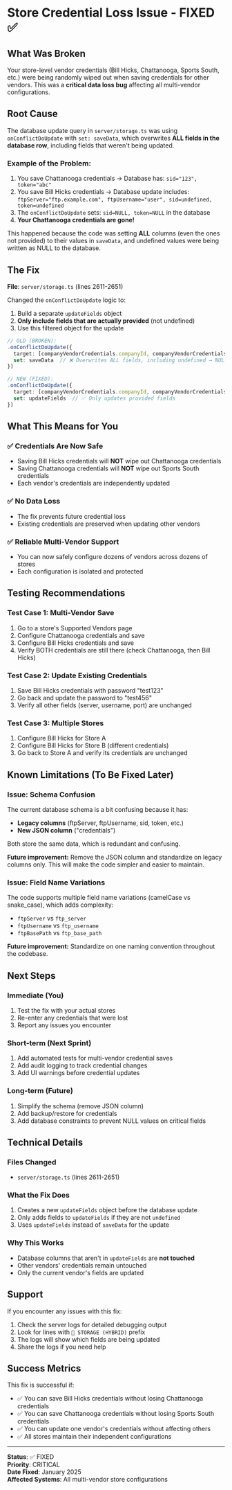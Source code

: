 # Store Credential Loss Issue - FIXED ✅

## What Was Broken

Your store-level vendor credentials (Bill Hicks, Chattanooga, Sports South, etc.) were being randomly wiped out when saving credentials for other vendors. This was a **critical data loss bug** affecting all multi-vendor configurations.

## Root Cause

The database update query in `server/storage.ts` was using `onConflictDoUpdate` with `set: saveData`, which overwrites **ALL fields in the database row**, including fields that weren't being updated.

### Example of the Problem:

1. You save Chattanooga credentials → Database has: `sid="123", token="abc"`
2. You save Bill Hicks credentials → Database update includes: `ftpServer="ftp.example.com", ftpUsername="user", sid=undefined, token=undefined`
3. The `onConflictDoUpdate` sets: `sid=NULL, token=NULL` in the database
4. **Your Chattanooga credentials are gone!**

This happened because the code was setting **ALL** columns (even the ones not provided) to their values in `saveData`, and undefined values were being written as NULL to the database.

## The Fix

**File**: `server/storage.ts` (lines 2611-2651)

Changed the `onConflictDoUpdate` logic to:
1. Build a separate `updateFields` object
2. **Only include fields that are actually provided** (not undefined)
3. Use this filtered object for the update

```typescript
// OLD (BROKEN):
.onConflictDoUpdate({
  target: [companyVendorCredentials.companyId, companyVendorCredentials.supportedVendorId],
  set: saveData  // ❌ Overwrites ALL fields, including undefined → NULL
})

// NEW (FIXED):
.onConflictDoUpdate({
  target: [companyVendorCredentials.companyId, companyVendorCredentials.supportedVendorId],
  set: updateFields  // ✅ Only updates provided fields
})
```

## What This Means for You

### ✅ Credentials Are Now Safe

- Saving Bill Hicks credentials will **NOT** wipe out Chattanooga credentials
- Saving Chattanooga credentials will **NOT** wipe out Sports South credentials
- Each vendor's credentials are independently updated

### ✅ No Data Loss

- The fix prevents future credential loss
- Existing credentials are preserved when updating other vendors

### ✅ Reliable Multi-Vendor Support

- You can now safely configure dozens of vendors across dozens of stores
- Each configuration is isolated and protected

## Testing Recommendations

### Test Case 1: Multi-Vendor Save
1. Go to a store's Supported Vendors page
2. Configure Chattanooga credentials and save
3. Configure Bill Hicks credentials and save
4. Verify BOTH credentials are still there (check Chattanooga, then Bill Hicks)

### Test Case 2: Update Existing Credentials
1. Save Bill Hicks credentials with password "test123"
2. Go back and update the password to "test456"
3. Verify all other fields (server, username, port) are unchanged

### Test Case 3: Multiple Stores
1. Configure Bill Hicks for Store A
2. Configure Bill Hicks for Store B (different credentials)
3. Go back to Store A and verify its credentials are unchanged

## Known Limitations (To Be Fixed Later)

### Issue: Schema Confusion

The current database schema is a bit confusing because it has:
- **Legacy columns** (ftpServer, ftpUsername, sid, token, etc.)
- **New JSON column** ("credentials")

Both store the same data, which is redundant and confusing. 

**Future improvement:** Remove the JSON column and standardize on legacy columns only. This will make the code simpler and easier to maintain.

### Issue: Field Name Variations

The code supports multiple field name variations (camelCase vs snake_case), which adds complexity:
- `ftpServer` vs `ftp_server`
- `ftpUsername` vs `ftp_username`
- `ftpBasePath` vs `ftp_base_path`

**Future improvement:** Standardize on one naming convention throughout the codebase.

## Next Steps

### Immediate (You)
1. Test the fix with your actual stores
2. Re-enter any credentials that were lost
3. Report any issues you encounter

### Short-term (Next Sprint)
1. Add automated tests for multi-vendor credential saves
2. Add audit logging to track credential changes
3. Add UI warnings before credential updates

### Long-term (Future)
1. Simplify the schema (remove JSON column)
2. Add backup/restore for credentials
3. Add database constraints to prevent NULL values on critical fields

## Technical Details

### Files Changed
- `server/storage.ts` (lines 2611-2651)

### What the Fix Does
1. Creates a new `updateFields` object before the database update
2. Only adds fields to `updateFields` if they are not `undefined`
3. Uses `updateFields` instead of `saveData` for the update

### Why This Works
- Database columns that aren't in `updateFields` are **not touched**
- Other vendors' credentials remain untouched
- Only the current vendor's fields are updated

## Support

If you encounter any issues with this fix:

1. Check the server logs for detailed debugging output
2. Look for lines with `💾 STORAGE (HYBRID)` prefix
3. The logs will show which fields are being updated
4. Share the logs if you need help

## Success Metrics

This fix is successful if:
- ✅ You can save Bill Hicks credentials without losing Chattanooga credentials
- ✅ You can save Chattanooga credentials without losing Sports South credentials  
- ✅ You can update one vendor's credentials without affecting others
- ✅ All stores maintain their independent configurations

---

**Status**: ✅ FIXED  
**Priority**: CRITICAL  
**Date Fixed**: January 2025  
**Affected Systems**: All multi-vendor store configurations


